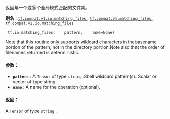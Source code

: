 返回与一个或多个全局模式匹配的文件集。

**别名** : [ `tf.compat.v1.io.matching_files` ](/api_docs/python/tf/io/matching_files), [ `tf.compat.v1.matching_files` ](/api_docs/python/tf/io/matching_files), [ `tf.compat.v2.io.matching_files` ](/api_docs/python/tf/io/matching_files)

```
 tf.io.matching_files(    pattern,    name=None) 
```

Note that this routine only supports wildcard characters in thebasename portion of the pattern, not in the directory portion.Note also that the order of filenames returned is deterministic.

#### 参数：
- **`pattern`** : A  `Tensor`  of type  `string` .Shell wildcard pattern(s). Scalar or vector of type string.
- **`name`** : A name for the operation (optional).


#### 返回：
A  `Tensor`  of type  `string` .


